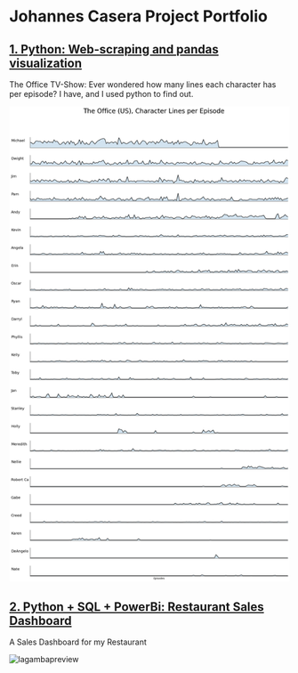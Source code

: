 # Johannes Casera Project Portfolio

## [1. Python: Web-scraping and pandas visualization](theoffice.page.md)

The Office TV-Show: Ever wondered how many lines each character has per episode? I have, and I used python to find out.

![theofficepreview](screenshots/03_theoffice_lines.png)

## [2. Python + SQL + PowerBi: Restaurant Sales Dashboard](powerbi.page.md)

A Sales Dashboard for my Restaurant

![lagambapreview](powerbi.dashboard.png)
